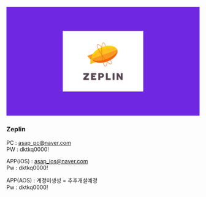 ![Thumnail](/image/zeplin.jpg)

### Zeplin

PC : asap_pc@naver.com<br/>
PW : dktkq0000!

APP(iOS) : asap_ios@naver.com<br/>
Pw : dktkq0000!

APP(AOS) : 계정미생성 = 추후개설예정<br/>
Pw : dktkq0000!
